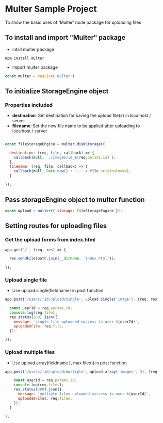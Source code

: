 # Multer Sample Project

To show the basic uses of 'Multer' node package for uploading files

## To install and import "Multer" package

- Intall multer package 
```
npm install multer
```

- Import multer package
```js 
const multer = require('multer') 
```

## To initialize StorageEngine object

### Properties included
- **destination**: Set destination for saving the upload file(s) in localhost / server
- **filename**: Set the new file name to be applied after uploading to localhost / server

```js

const fileStorageEngine = multer.diskStorage({

  destination: (req, file, callback) => {
    callback(null, `./images/id_${req.params.id}`);
  },
  filename: (req, file, callback) => {
    callback(null, Date.now() + '--' + file.originalname);
  }
  
});

```

## Pass storageEngine object to multer function

```js
const upload = multer({ storage: fileStorageEngine });
```

## Setting routes for uploading files

### Get the upload forms from index.html
```js
app.get('/', (req, res) => {

  res.sendFile(path.join(__dirname, 'index.html'));
  
});
```

### Upload single file
-  Use upload.single(fieldname) in post function

```js
app.post('/users/:id/upload/single', upload.single('image'), (req, res) => {

  const userId = req.params.id;
  console.log(req.file);
  res.status(200).json({
    message: `single file uploaded success to user ${userId}`,
    uploadedFile: req.file,
  });
  
});
```

### Upload multiple files
-  Use upload.array(fieldname [, max files]) in post function
```js
app.post('/users/:id/upload/multiple', upload.array('images', 3), (req, res) => {

    const userId = req.params.id;
    console.log(req.files);
    res.status(200).json({
      message: `multiple files uploaded success to user ${userId}`,
      uploadedFiles: req.files,
    });
  }
  
);
```


